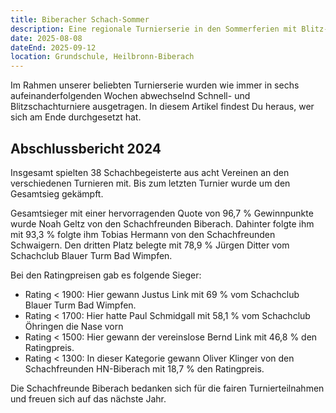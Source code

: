 ```yaml
---
title: Biberacher Schach-Sommer
description: Eine regionale Turnierserie in den Sommerferien mit Blitz- und Schnellschach im Wechsel.
date: 2025-08-08
dateEnd: 2025-09-12
location: Grundschule, Heilbronn-Biberach
---
```


Im Rahmen unserer beliebten Turnierserie wurden wie immer in sechs aufeinanderfolgenden Wochen abwechselnd Schnell- und Blitzschachturniere ausgetragen. In diesem Artikel findest Du heraus, wer sich am Ende durchgesetzt hat.

## Abschlussbericht 2024

Insgesamt spielten 38 Schachbegeisterte aus acht Vereinen an den verschiedenen Turnieren mit. Bis zum letzten Turnier wurde um den Gesamtsieg gekämpft.

Gesamtsieger mit einer hervorragenden Quote von 96,7 % Gewinnpunkte wurde Noah Geltz von den Schachfreunden Biberach. Dahinter folgte ihm mit 93,3 % folgte ihm Tobias Hermann von den Schachfreunden Schwaigern. Den dritten Platz belegte mit 78,9 % Jürgen Ditter vom Schachclub Blauer Turm Bad Wimpfen.

Bei den Ratingpreisen gab es folgende Sieger:

- Rating < 1900: Hier gewann Justus Link mit 69 % vom Schachclub Blauer Turm Bad Wimpfen.
- Rating < 1700: Hier hatte Paul Schmidgall mit 58,1 % vom Schachclub Öhringen die Nase vorn
- Rating < 1500: Hier gewann der vereinslose Bernd Link mit 46,8 % den Ratingpreis.
- Rating < 1300: In dieser Kategorie gewann Oliver Klinger von den Schachfreunden HN-Biberach mit 18,7 % den Ratingpreis.

Die Schachfreunde Biberach bedanken sich für die fairen Turnierteilnahmen und freuen sich auf das nächste Jahr.
